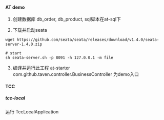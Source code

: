 ####  AT demo

1. 创建数据库 db_order, db_product, sql脚本在at-sql下

2. 下载并启动seata
```
wget https://github.com/seata/seata/releases/download/v1.4.0/seata-server-1.4.0.zip

# start
sh seata-server.sh -p 8091 -h 127.0.0.1 -m file
```
3. 编译并运行此工程
at-starter com.github.taven.controller.BusinessController 为demo入口

#### TCC

##### tcc-local
运行 TccLocalApplication